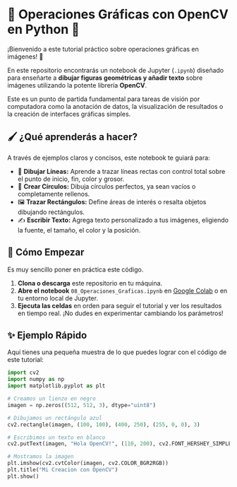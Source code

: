 # 🎨 Operaciones Gráficas con OpenCV en Python 🐍

¡Bienvenido a este tutorial práctico sobre operaciones gráficas en imágenes! 🚀

En este repositorio encontrarás un notebook de Jupyter (`.ipynb`) diseñado para enseñarte a **dibujar figuras geométricas y añadir texto** sobre imágenes utilizando la potente librería **OpenCV**.

Este es un punto de partida fundamental para tareas de visión por computadora como la anotación de datos, la visualización de resultados o la creación de interfaces gráficas simples.

## 🖌️ ¿Qué aprenderás a hacer?

A través de ejemplos claros y concisos, este notebook te guiará para:

* 📏 **Dibujar Líneas:** Aprende a trazar líneas rectas con control total sobre el punto de inicio, fin, color y grosor.
* 🔵 **Crear Círculos:** Dibuja círculos perfectos, ya sean vacíos o completamente rellenos.
* 🖼️ **Trazar Rectángulos:** Define áreas de interés o resalta objetos dibujando rectángulos.
* ✍️ **Escribir Texto:** Agrega texto personalizado a tus imágenes, eligiendo la fuente, el tamaño, el color y la posición.

## 🚀 Cómo Empezar

Es muy sencillo poner en práctica este código.

1.  **Clona o descarga** este repositorio en tu máquina.
2.  **Abre el notebook** `08_Operaciones_Graficas.ipynb` en [Google Colab](https://colab.research.google.com/) o en tu entorno local de Jupyter.
3.  **Ejecuta las celdas** en orden para seguir el tutorial y ver los resultados en tiempo real. ¡No dudes en experimentar cambiando los parámetros!

## ✨ Ejemplo Rápido

Aquí tienes una pequeña muestra de lo que puedes lograr con el código de este tutorial:

```python
import cv2
import numpy as np
import matplotlib.pyplot as plt

# Creamos un lienzo en negro
imagen = np.zeros((512, 512, 3), dtype="uint8")

# Dibujamos un rectángulo azul
cv2.rectangle(imagen, (100, 100), (400, 250), (255, 0, 0), 3)

# Escribimos un texto en blanco
cv2.putText(imagen, "Hola OpenCV!", (110, 200), cv2.FONT_HERSHEY_SIMPLEX, 1, (255, 255, 255), 2)

# Mostramos la imagen
plt.imshow(cv2.cvtColor(imagen, cv2.COLOR_BGR2RGB))
plt.title("Mi Creacion con OpenCV")
plt.show()